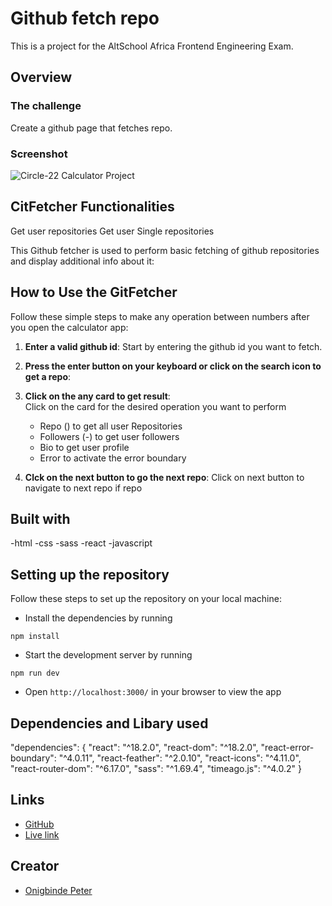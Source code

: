 # Github fetch repo
This is a project for the AltSchool Africa Frontend Engineering Exam.

## Overview

### The challenge

Create a github page that fetches repo.

### Screenshot

![Circle-22 Calculator Project](Circle-22-Calculator-Project.PNG)

## CitFetcher Functionalities
Get user repositories
Get user Single repositories

This Github fetcher  is used to perform basic fetching of github repositories and display additional info about it:
 
 

## How to Use the GitFetcher

Follow these simple steps to make any operation between numbers after you open the calculator app:

1. **Enter a valid github id**: 
Start by entering the github id you want to fetch. 

2. **Press the enter button on your keyboard or click on the search icon to get a repo**:

3. **Click on the any card to get result**:  
Click on the card for the desired operation you want to perform
   - Repo () to get all user Repositories
   - Followers (-) to get user followers
   - Bio  to get user profile 
   - Error to activate the error boundary

4. **Clck on the next button to go the next repo**: 
Click on next button to navigate to next repo if repo 

 
## Built with

-html
-css
-sass
-react
-javascript
 
 
 
 

## Setting up the repository

Follow these steps to set up the repository on your local machine:

- Install the dependencies by running
```
npm install
```
- Start the development server by running
```
npm run dev
```
- Open `http://localhost:3000/` in your browser to view the app

## Dependencies and Libary used

"dependencies": {
    "react": "^18.2.0",
    "react-dom": "^18.2.0",
    "react-error-boundary": "^4.0.11",
    "react-feather": "^2.0.10",
    "react-icons": "^4.11.0",
    "react-router-dom": "^6.17.0",
    "sass": "^1.69.4",
    "timeago.js": "^4.0.2"
  }

## Links

- [GitHub](https://github.com/petroritse1/gitFetcher)
- [Live link](https://git-fetcher-app.netlify.app/)

## Creator

 
- [Onigbinde Peter](https://github.com/petroritse1)
 


